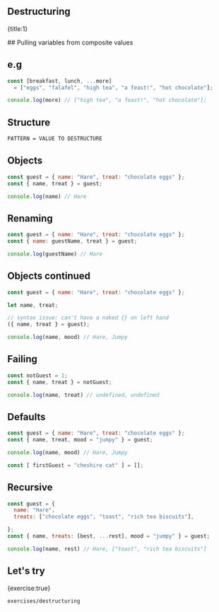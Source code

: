 ## Destructuring
{title:1}

## Pulling variables from composite values

## e.g

```javascript
const [breakfast, lunch, ...more]
  = ["eggs", "falafel", "high tea", "a feast!", "hot chocolate"];

console.log(more) // ["high tea", "a feast!", "hot chocolate"];
```

## Structure

```sh
PATTERN = VALUE TO DESTRUCTURE
```

## Objects

```javascript
const guest = { name: "Hare", treat: "chocolate eggs" };
const { name, treat } = guest;

console.log(name) // Hare
```

## Renaming

```javascript
const guest = { name: "Hare", treat: "chocolate eggs" };
const { name: guestName, treat } = guest;

console.log(guestName) // Hare
```

## Objects continued

```javascript
const guest = { name: "Hare", treat: "chocolate eggs" };

let name, treat;

// syntax issue: can't have a naked {} on left hand
({ name, treat } = guest);

console.log(name, mood) // Hare, Jumpy
```

## Failing

```javascript
const notGuest = 1;
const { name, treat } = notGuest;

console.log(name, treat) // undefined, undefined
```

## Defaults

```javascript
const guest = { name: "Hare", treat: "chocolate eggs" };
const { name, treat, mood = "jumpy" } = guest;

console.log(name, mood) // Hare, Jumpy

const [ firstGuest = "cheshire cat" ] = [];
```

## Recursive

```javascript
const guest = {
  name: "Hare",
  treats: ["chocolate eggs", "toast", "rich tea biscuits"],

};
const { name, treats: [best, ...rest], mood = "jumpy" } = guest;

console.log(name, rest) // Hare, ["toast", "rich tea biscuits"]
```

## Let's try
{exercise:true}

    exercises/destructuring







